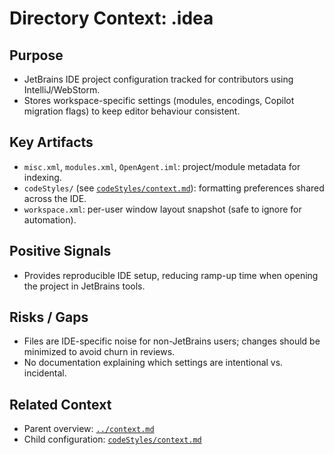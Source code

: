 # Directory Context: .idea

## Purpose

- JetBrains IDE project configuration tracked for contributors using IntelliJ/WebStorm.
- Stores workspace-specific settings (modules, encodings, Copilot migration flags) to keep editor behaviour consistent.

## Key Artifacts

- `misc.xml`, `modules.xml`, `OpenAgent.iml`: project/module metadata for indexing.
- `codeStyles/` (see [`codeStyles/context.md`](codeStyles/context.md)): formatting preferences shared across the IDE.
- `workspace.xml`: per-user window layout snapshot (safe to ignore for automation).

## Positive Signals

- Provides reproducible IDE setup, reducing ramp-up time when opening the project in JetBrains tools.

## Risks / Gaps

- Files are IDE-specific noise for non-JetBrains users; changes should be minimized to avoid churn in reviews.
- No documentation explaining which settings are intentional vs. incidental.

## Related Context

- Parent overview: [`../context.md`](../context.md)
- Child configuration: [`codeStyles/context.md`](codeStyles/context.md)
